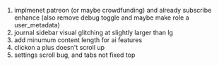 
1.  implmenet patreon (or maybe crowdfunding) and already subscribe enhance (also remove debug toggle and maybe make role a user_metadata)
2.  journal sidebar visual glitching at slightly larger than lg
3.  add minumum content length for ai features
4.  clickon a plus doesn't scroll up
5.  settings scroll bug, and tabs not fixed top